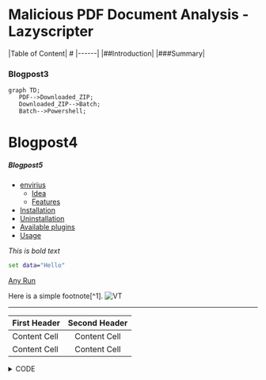# Malicious PDF Document Analysis - Lazyscripter
|Table of Content| #
|------|
|##Introduction|
|###Summary|
### Blogpost3

```mermaid
graph TD;
   PDF-->Downloaded_ZIP;
   Downloaded_ZIP-->Batch;
   Batch-->Powershell;
```
# Blogpost4

##### Blogpost5

* [envirius](#envirius)
    * [Idea](#idea)
    * [Features](#features)
 * [Installation](#installation)
 * [Uninstallation](#uninstallation)
 * [Available plugins](#available-plugins)
 * [Usage](#usage)
 
*This is bold text*

```cmd
set data="Hello"
```

[Any Run](https://app.any.run/tasks/3cb42eba-669a-449f-b275-aa3777f91735/)

Here is a simple footnote[^1].
![VT](https://user-images.githubusercontent.com/71969773/167403323-0a22503f-780c-4e7a-a36d-2d8f5d814536.png)

***

 
| First Header  | Second Header |
|:---- | :--: |
| Content Cell  | Content Cell  |
| Content Cell  | Content Cell  |



<details><summary>CODE</summary>
<p>

#### We can hide anything, even code!

    ```ruby
      puts "Hello World"
    ```

</p>
</details>

